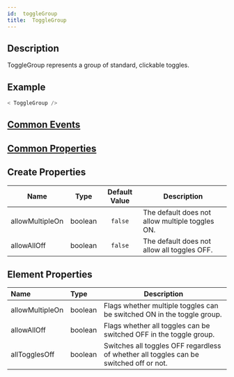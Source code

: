 ```yaml
---
id:  toggleGroup
title:  ToggleGroup
---
```

## Description
ToggleGroup represents a group of standard, clickable toggles.

## Example

```javascript
< ToggleGroup />
```

## [Common Events](../types/Events.md)

## [Common Properties](../types/Properties.md)

## Create Properties

| Name            | Type    | Default Value | Description                                             |
| --------------- | ------- | :-----------: | ------------------------------------------------------- |
| allowMultipleOn | boolean |    `false`    | The default does not allow multiple toggles ON. |
| allowAllOff     | boolean |    `false`    | The default does not allow all toggles OFF.     |

## Element Properties

| Name            | Type    | Description                                                                                     |
| :-------------- | :------ | ----------------------------------------------------------------------------------------------- |
| allowMultipleOn | boolean | Flags whether multiple toggles can be switched ON in the toggle group.          |
| allowAllOff     | boolean | Flags whether all toggles can be switched OFF in the toggle group.              |
| allTogglesOff   | boolean | Switches all toggles OFF regardless of whether all toggles can be switched off or not. |
